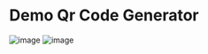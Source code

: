 # Demo Qr Code Generator
![image](https://github.com/user-attachments/assets/0217eafb-8b01-4b85-9dce-6a90d101b31c)
![image](https://github.com/user-attachments/assets/cc1c519c-5762-4ef3-8d66-021e916644d5)
